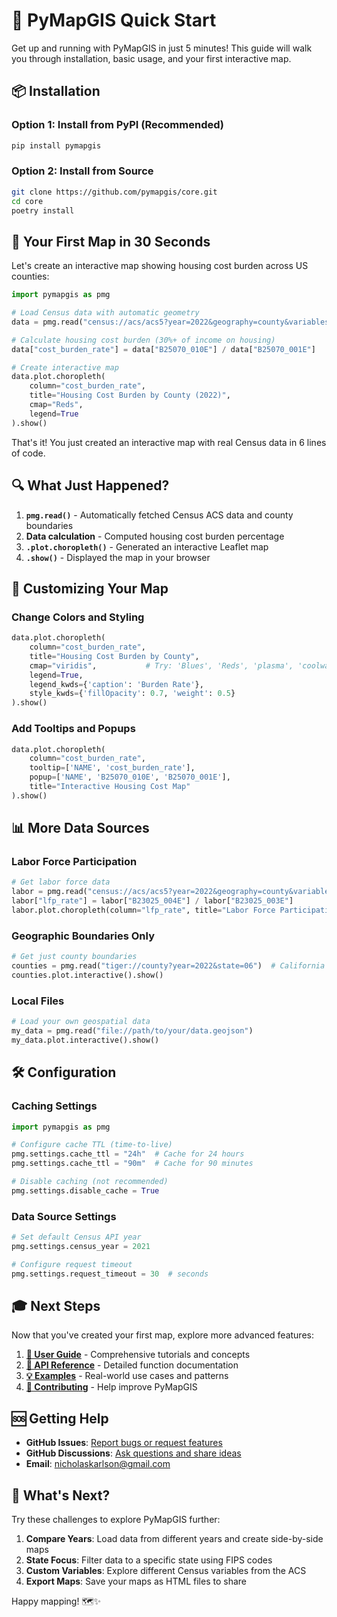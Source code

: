 # 🚀 PyMapGIS Quick Start

Get up and running with PyMapGIS in just 5 minutes! This guide will walk you through installation, basic usage, and your first interactive map.

## 📦 Installation

### Option 1: Install from PyPI (Recommended)
```bash
pip install pymapgis
```

### Option 2: Install from Source
```bash
git clone https://github.com/pymapgis/core.git
cd core
poetry install
```

## 🎯 Your First Map in 30 Seconds

Let's create an interactive map showing housing cost burden across US counties:

```python
import pymapgis as pmg

# Load Census data with automatic geometry
data = pmg.read("census://acs/acs5?year=2022&geography=county&variables=B25070_010E,B25070_001E")

# Calculate housing cost burden (30%+ of income on housing)
data["cost_burden_rate"] = data["B25070_010E"] / data["B25070_001E"]

# Create interactive map
data.plot.choropleth(
    column="cost_burden_rate",
    title="Housing Cost Burden by County (2022)",
    cmap="Reds",
    legend=True
).show()
```

That's it! You just created an interactive map with real Census data in 6 lines of code.

## 🔍 What Just Happened?

1. **`pmg.read()`** - Automatically fetched Census ACS data and county boundaries
2. **Data calculation** - Computed housing cost burden percentage
3. **`.plot.choropleth()`** - Generated an interactive Leaflet map
4. **`.show()`** - Displayed the map in your browser

## 🎨 Customizing Your Map

### Change Colors and Styling
```python
data.plot.choropleth(
    column="cost_burden_rate",
    title="Housing Cost Burden by County",
    cmap="viridis",           # Try: 'Blues', 'Reds', 'plasma', 'coolwarm'
    legend=True,
    legend_kwds={'caption': 'Burden Rate'},
    style_kwds={'fillOpacity': 0.7, 'weight': 0.5}
).show()
```

### Add Tooltips and Popups
```python
data.plot.choropleth(
    column="cost_burden_rate",
    tooltip=['NAME', 'cost_burden_rate'],
    popup=['NAME', 'B25070_010E', 'B25070_001E'],
    title="Interactive Housing Cost Map"
).show()
```

## 📊 More Data Sources

### Labor Force Participation
```python
# Get labor force data
labor = pmg.read("census://acs/acs5?year=2022&geography=county&variables=B23025_004E,B23025_003E")
labor["lfp_rate"] = labor["B23025_004E"] / labor["B23025_003E"]
labor.plot.choropleth(column="lfp_rate", title="Labor Force Participation").show()
```

### Geographic Boundaries Only
```python
# Get just county boundaries
counties = pmg.read("tiger://county?year=2022&state=06")  # California counties
counties.plot.interactive().show()
```

### Local Files
```python
# Load your own geospatial data
my_data = pmg.read("file://path/to/your/data.geojson")
my_data.plot.interactive().show()
```

## 🛠️ Configuration

### Caching Settings
```python
import pymapgis as pmg

# Configure cache TTL (time-to-live)
pmg.settings.cache_ttl = "24h"  # Cache for 24 hours
pmg.settings.cache_ttl = "90m"  # Cache for 90 minutes

# Disable caching (not recommended)
pmg.settings.disable_cache = True
```

### Data Source Settings
```python
# Set default Census API year
pmg.settings.census_year = 2021

# Configure request timeout
pmg.settings.request_timeout = 30  # seconds
```

## 🎓 Next Steps

Now that you've created your first map, explore more advanced features:

1. **[📖 User Guide](user-guide.md)** - Comprehensive tutorials and concepts
2. **[🔧 API Reference](api-reference.md)** - Detailed function documentation  
3. **[💡 Examples](examples.md)** - Real-world use cases and patterns
4. **[🤝 Contributing](../CONTRIBUTING.md)** - Help improve PyMapGIS

## 🆘 Getting Help

- **GitHub Issues**: [Report bugs or request features](https://github.com/pymapgis/core/issues)
- **GitHub Discussions**: [Ask questions and share ideas](https://github.com/pymapgis/core/discussions)
- **Email**: nicholaskarlson@gmail.com

## 🎉 What's Next?

Try these challenges to explore PyMapGIS further:

1. **Compare Years**: Load data from different years and create side-by-side maps
2. **State Focus**: Filter data to a specific state using FIPS codes
3. **Custom Variables**: Explore different Census variables from the ACS
4. **Export Maps**: Save your maps as HTML files to share

Happy mapping! 🗺️✨
